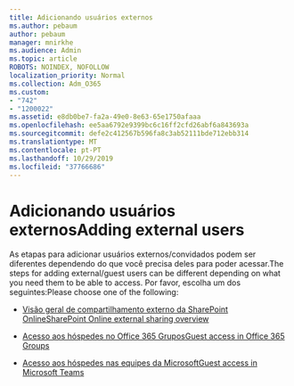 ```yaml
---
title: Adicionando usuários externos
ms.author: pebaum
author: pebaum
manager: mnirkhe
ms.audience: Admin
ms.topic: article
ROBOTS: NOINDEX, NOFOLLOW
localization_priority: Normal
ms.collection: Adm_O365
ms.custom:
- "742"
- "1200022"
ms.assetid: e8db0be7-fa2a-49e0-8e63-65e1750afaaa
ms.openlocfilehash: ee5aa6792e9399bc6c16ff2cfd26abf6a843693a
ms.sourcegitcommit: defe2c412567b596fa8c3ab52111bde712ebb314
ms.translationtype: MT
ms.contentlocale: pt-PT
ms.lasthandoff: 10/29/2019
ms.locfileid: "37766686"
---
```

# <a name="adding-external-users"></a><span data-ttu-id="997f0-102">Adicionando usuários externos</span><span class="sxs-lookup"><span data-stu-id="997f0-102">Adding external users</span></span>

<span data-ttu-id="997f0-103">As etapas para adicionar usuários externos/convidados podem ser diferentes dependendo do que você precisa deles para poder acessar.</span><span class="sxs-lookup"><span data-stu-id="997f0-103">The steps for adding external/guest users can be different depending on what you need them to be able to access.</span></span> <span data-ttu-id="997f0-104">Por favor, escolha um dos seguintes:</span><span class="sxs-lookup"><span data-stu-id="997f0-104">Please choose one of the following:</span></span>
  
- [<span data-ttu-id="997f0-105">Visão geral de compartilhamento externo da SharePoint Online</span><span class="sxs-lookup"><span data-stu-id="997f0-105">SharePoint Online external sharing overview</span></span>](https://docs.microsoft.com/sharepoint/external-sharing-overview)

- [<span data-ttu-id="997f0-106">Acesso aos hóspedes no Office 365 Grupos</span><span class="sxs-lookup"><span data-stu-id="997f0-106">Guest access in Office 365 Groups</span></span>](https://support.office.com/en-gb/article/guest-access-in-office-365-groups-bfc7a840-868f-4fd6-a390-f347bf51aff6)

- [<span data-ttu-id="997f0-107">Acesso aos hóspedes nas equipes da Microsoft</span><span class="sxs-lookup"><span data-stu-id="997f0-107">Guest access in Microsoft Teams</span></span>](https://docs.microsoft.com/microsoftteams/guest-access-checklist)
